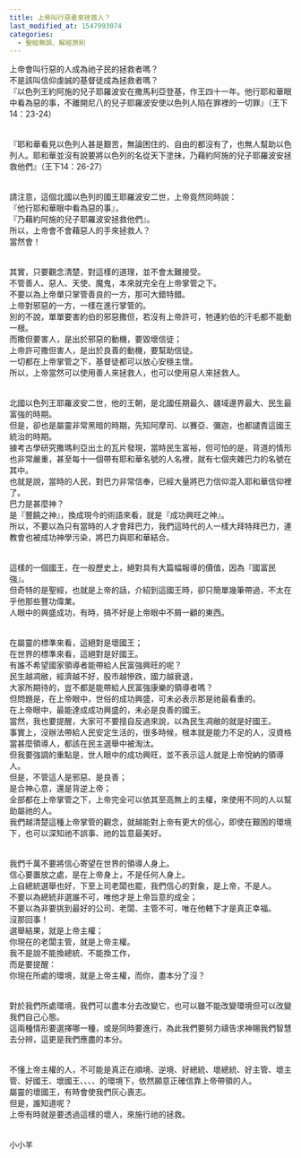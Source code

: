 ```yaml
---
title: 上帝叫行惡者來拯救人？
last_modified_at: 1547993074
categories:
  - 聖經無誤、解經原則
---
```


上帝會叫行惡的人成為祂子民的拯救者嗎？<br>不是該叫信仰虔誠的基督徒成為拯救者嗎？<br><!--more-->『以色列王約阿施的兒子耶羅波安在撒馬利亞登基，作王四十一年。他行耶和華眼中看為惡的事，不離開尼八的兒子耶羅波安使以色列人陷在罪裡的一切罪』（王下14：23-24）<br><br><br>『耶和華看見以色列人甚是艱苦，無論困住的、自由的都沒有了，也無人幫助以色列人。耶和華並沒有說要將以色列的名從天下塗抹，乃藉約阿施的兒子耶羅波安拯救他們』（王下14：26-27）<br><br><br>請注意，這個北國以色列的國王耶羅波安二世，上帝竟然同時說：<br>『他行耶和華眼中看為惡的事』，<br>『乃藉約阿施的兒子耶羅波安拯救他們』。<br>所以，上帝會不會藉惡人的手來拯救人？<br>當然會！<br><br><br>其實，只要觀念清楚，對這樣的道理，並不會太難接受。<br>不管善人、惡人、天使、魔鬼，本來就完全在上帝掌管之下。<br>不要以為上帝單只掌管善良的一方，那可大錯特錯。<br>上帝對邪惡的一方，一樣在進行掌管的。<br>別的不說，單單要害約伯的邪惡撒但，若沒有上帝許可，牠連約伯的汗毛都不能動一根。<br>而撒但要害人，是出於邪惡的動機，要毀壞信徒；<br>上帝許可撒但害人，是出於良善的動機，要幫助信徒。<br>一切都在上帝掌管之下，基督徒都可以放心安穩主懷。<br>所以，上帝當然可以使用善人來拯救人，也可以使用惡人來拯救人。<br><br><br>北國以色列王耶羅波安二世，他的王朝，是北國任期最久、疆域邊界最大、民生最富強的時期。<br>但是，卻也是屬靈非常黑暗的時期，先知阿摩司、以賽亞、彌迦，也都譴責這國王統治的時期。<br>據考古學研究撒瑪利亞出土的瓦片發現，當時民生富裕，但可怕的是，背道的情形也非常嚴重，甚至每十一個帶有耶和華名號的人名裡，就有七個夾雜巴力的名號在其中。<br>也就是說，當時的人民，對巴力非常信奉，已經大量將巴力信仰混入耶和華信仰裡了。<br>巴力是甚麼神？<br>是『豐饒之神』，換成現今的術語來看，就是『成功興旺之神』。<br>所以，不要以為只有當時的人才會拜巴力，我們這時代的人一樣大拜特拜巴力，連教會也被成功神學污染，將巴力與耶和華結合。<br><br><br>這樣的一個國王，在一般歷史上，絕對具有大篇幅報導的價值，因為『國富民強』。<br>但奇特的是聖經，也就是上帝的話，介紹到這國王時，卻只簡單幾筆帶過，不太在乎他那些豐功偉業。<br>人眼中的興盛成功，有時，搞不好是上帝眼中不屑一顧的東西。<br><br><br>在屬靈的標準來看，這絕對是壞國王；<br>在世界的標準來看，這絕對是好國王。<br>有誰不希望國家領導者能帶給人民富強興旺的呢？<br>民生越凋敝，經濟越不好，股市越慘跌，國力越衰退，<br>大家所期待的，豈不都是能帶給人民富強康樂的領導者嗎？<br>但問題是，在上帝眼中，世俗的成功興盛，可未必表示那是祂最看重的。<br>在上帝眼中，最能達成成功興盛的，未必是良善的國王。<br>當然，我也要提醒，大家可不要擅自反過來說，以為民生凋敝的就是好國王。<br>事實上，沒辦法帶給人民安定生活的，很多時候，根本就是能力不足的人，沒資格當甚麼領導人，都該在民主選舉中被淘汰。<br>但我要強調的重點是，世人眼中的成功興旺，並不表示這人就是上帝悅納的領導人。<br>但是，不管這人是邪惡、是良善；<br>是合神心意，還是背逆上帝；<br>全部都在上帝掌管之下，上帝完全可以依其至高無上的主權，來使用不同的人以幫助屬祂的人。<br>我們越清楚這種上帝掌管的觀念，就越能對上帝有更大的信心，即使在艱困的環境下，也可以深知祂不誤事、祂的旨意最美好。<br><br><br>我們千萬不要將信心寄望在世界的領導人身上。<br>信心要置放之處，是在上帝身上，不是任何人身上。<br>上自總統選舉也好，下至上司老闆也罷，我們信心的對象，是上帝，不是人。<br>不要以為總統非選誰不可，唯他才是上帝旨意的成全；<br>不要以為非要挑到最好的公司、老闆、主管不可，唯在他轄下才是真正幸福。<br>沒那回事！<br>選舉結果，就是上帝主權；<br>你現在的老闆主管，就是上帝主權。<br>我不是說不能換總統、不能換工作，<br>而是要提醒：<br>你現在所處的環境，就是上帝主權，而你，盡本分了沒？<br><br><br>對於我們所處環境，我們可以盡本分去改變它，也可以雖不能改變環境但可以改變我們自己心態。<br>這兩種情形要選擇哪一種，或是同時要進行，為此我們要努力禱告求神賜我們智慧去分辨，這更是我們應盡的本分。<br><br><br>不懂上帝主權的人，不可能是真正在順境、逆境、好總統、壞總統、好主管、壞主管、好國王、壞國王、、、、的環境下，依然願意正確信靠上帝帶領的人。<br>屬靈的壞國王，有時會使我們灰心喪志。<br>但是，誰知道呢？<br>上帝有時就是要透過這樣的壞人，來施行祂的拯救。<br><br><br>小小羊
